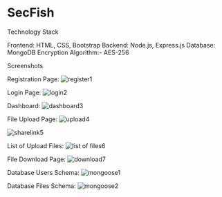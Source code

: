 # SecFish

Technology Stack

Frontend: HTML, CSS, Bootstrap
Backend: Node.js, Express.js
Database: MongoDB
Encryption Algorithm:- AES-256


Screenshots

Registration Page: ![register1](https://github.com/MAHESHBANDUNI/SecFish/assets/114943739/919620a3-2d32-40af-a086-864692b8c638)

Login Page: ![login2](https://github.com/MAHESHBANDUNI/SecFish/assets/114943739/ef61a0d5-9046-4191-91cc-d96330fac837)

Dashboard: ![dashboard3](https://github.com/MAHESHBANDUNI/SecFish/assets/114943739/b94ce4cc-5f0c-4c4a-bf55-cdaaff4a6ed0)

File Upload Page: ![upload4](https://github.com/MAHESHBANDUNI/SecFish/assets/114943739/ba32fc60-9ec8-42e9-904f-c4337fdd0008)

![sharelink5](https://github.com/MAHESHBANDUNI/SecFish/assets/114943739/c1b564d8-9164-4247-8d6a-78ecdb689cbb)

List of Upload Files: ![list of files6](https://github.com/MAHESHBANDUNI/SecFish/assets/114943739/6d8ecb1e-4f74-429e-ac27-7201df03e789)

File Download Page: ![download7](https://github.com/MAHESHBANDUNI/SecFish/assets/114943739/0b6eedd6-cc09-422c-9cab-ac72cc76d510)

Database Users Schema: ![mongoose1](https://github.com/MAHESHBANDUNI/SecFish/assets/114943739/4863635b-e6dc-4940-aea7-ab0e47e44f11)

Database Files Schema: ![mongoose2](https://github.com/MAHESHBANDUNI/SecFish/assets/114943739/90682178-ff34-4644-93e5-a3616fa65801)


